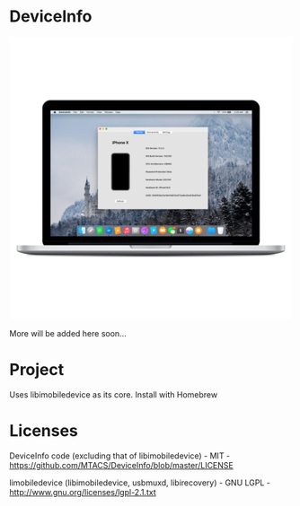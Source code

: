 # DeviceInfo

![alt text](https://github.com/MTACS/DeviceInfo/blob/master/Images/Front%201.png "Front 1")

More will be added here soon...

# Project

Uses libimobiledevice as its core. Install with Homebrew

# Licenses

DeviceInfo code (excluding that of libimobiledevice) - MIT - https://github.com/MTACS/DeviceInfo/blob/master/LICENSE

limobiledevice (libimobiledevice, usbmuxd, libirecovery) - GNU LGPL - http://www.gnu.org/licenses/lgpl-2.1.txt
